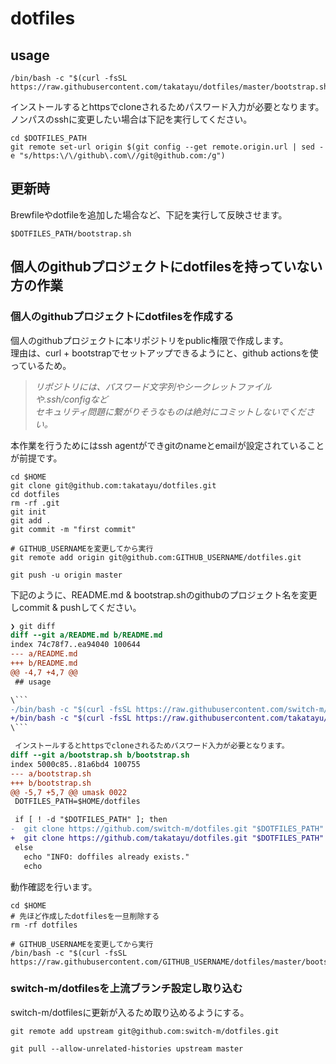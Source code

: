 # dotfiles


## usage

```
/bin/bash -c "$(curl -fsSL https://raw.githubusercontent.com/takatayu/dotfiles/master/bootstrap.sh)"
```

インストールするとhttpsでcloneされるためパスワード入力が必要となります。  
ノンパスのsshに変更したい場合は下記を実行してください。  

```
cd $DOTFILES_PATH
git remote set-url origin $(git config --get remote.origin.url | sed -e "s/https:\/\/github\.com\//git@github.com:/g")
```


## 更新時

Brewfileやdotfileを追加した場合など、下記を実行して反映させます。  

```
$DOTFILES_PATH/bootstrap.sh
```


## 個人のgithubプロジェクトにdotfilesを持っていない方の作業

### 個人のgithubプロジェクトにdotfilesを作成する
個人のgithubプロジェクトに本リポジトリをpublic権限で作成します。  
理由は、curl + bootstrapでセットアップできるようにと、github actionsを使っているため。  

> *リポジトリには、パスワード文字列やシークレットファイルや.ssh/configなど  
> セキュリティ問題に繋がりそうなものは絶対にコミットしないでください。*  

本作業を行うためにはssh agentができgitのnameとemailが設定されていることが前提です。

```
cd $HOME
git clone git@github.com:takatayu/dotfiles.git
cd dotfiles
rm -rf .git
git init
git add .
git commit -m "first commit"

# GITHUB_USERNAMEを変更してから実行
git remote add origin git@github.com:GITHUB_USERNAME/dotfiles.git

git push -u origin master
```

下記のように、README.md & bootstrap.shのgithubのプロジェクト名を変更しcommit & pushしてください。  

```diff
❯ git diff
diff --git a/README.md b/README.md
index 74c78f7..ea94040 100644
--- a/README.md
+++ b/README.md
@@ -4,7 +4,7 @@
 ## usage

\```
-/bin/bash -c "$(curl -fsSL https://raw.githubusercontent.com/switch-m/dotfiles/master/bootstrap.sh)"
+/bin/bash -c "$(curl -fsSL https://raw.githubusercontent.com/takatayu/dotfiles/master/bootstrap.sh)"
\```

 インストールするとhttpsでcloneされるためパスワード入力が必要となります。
diff --git a/bootstrap.sh b/bootstrap.sh
index 5000c85..81a6bd4 100755
--- a/bootstrap.sh
+++ b/bootstrap.sh
@@ -5,7 +5,7 @@ umask 0022
 DOTFILES_PATH=$HOME/dotfiles

 if [ ! -d "$DOTFILES_PATH" ]; then
-  git clone https://github.com/switch-m/dotfiles.git "$DOTFILES_PATH"
+  git clone https://github.com/takatayu/dotfiles.git "$DOTFILES_PATH"
 else
   echo "INFO: doffiles already exists."
   echo
```

動作確認を行います。  

```
cd $HOME
# 先ほど作成したdotfilesを一旦削除する
rm -rf dotfiles

# GITHUB_USERNAMEを変更してから実行
/bin/bash -c "$(curl -fsSL https://raw.githubusercontent.com/GITHUB_USERNAME/dotfiles/master/bootstrap.sh)"
```


### switch-m/dotfilesを上流ブランチ設定し取り込む

switch-m/dotfilesに更新が入るため取り込めるようにする。  

```
git remote add upstream git@github.com:switch-m/dotfiles.git

git pull --allow-unrelated-histories upstream master
```
